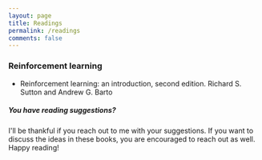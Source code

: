 ```yaml
---
layout: page
title: Readings
permalink: /readings
comments: false
---
```


<div class="row justify-content-between">
<div class="col-md-8 pr-5">

<div class="section-title">
<h3>
  <span>Reinforcement learning</span>
</h3>
</div>
<ul class="list-group list-group-flush">
  <li class="list-group-item">Reinforcement learning: an introduction, second edition. Richard S. Sutton and Andrew G. Barto</li>
</ul>

</div>

<div class="col-md-4">

<div class="sticky-top sticky-top-80">
<h5>You have reading suggestions?</h5>

<p> I'll be thankful if you reach out to me with your suggestions. If you want to discuss the ideas in these books, you are encouraged to reach out as well. Happy reading!</p>

</div>
</div>
</div>
